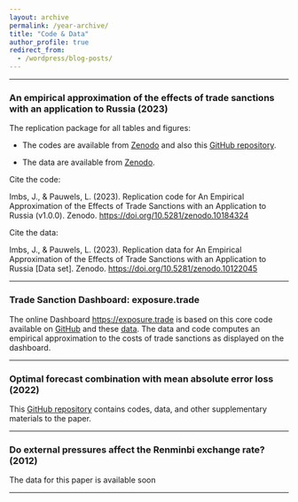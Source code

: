 ```yaml
---
layout: archive
permalink: /year-archive/
title: "Code & Data"
author_profile: true
redirect_from:
  - /wordpress/blog-posts/
---
```


----

### An empirical approximation of the effects of trade sanctions with an application to Russia (2023)

The replication package for all tables and figures:

- The codes are available from [Zenodo](https://doi.org/10.5281/zenodo.10184324) and also this [GitHub repository](https://github.com/laurentpauwels/sanctionpaper).

- The data are available from [Zenodo](https://doi.org/10.5281/zenodo.10184324).

Cite the code:

  Imbs, J., & Pauwels, L. (2023). Replication code for An Empirical Approximation of the Effects of Trade Sanctions with an Application to Russia (v1.0.0). Zenodo. https://doi.org/10.5281/zenodo.10184324

Cite the data:

  Imbs, J., & Pauwels, L. (2023). Replication data for An Empirical Approximation of the Effects of Trade Sanctions with an Application to Russia [Data set]. Zenodo. https://doi.org/10.5281/zenodo.10122045

----

### Trade Sanction Dashboard: exposure.trade

The online Dashboard <https://exposure.trade> is based on this core code available on [GitHub](https://github.com/laurentpauwels/sanctiondashboard) and these [data](https://drive.google.com/drive/u/1/folders/1_SH2RaFT4RN5Mwa2SYWzUfHm8LzAU2WK). The data and code computes an empirical approximation to the costs of trade sanctions as displayed on the dashboard.
  
---- 

### Optimal forecast combination with mean absolute error loss (2022) 

This [GitHub repository](https://github.com/laurentpauwels/maeloss) contains codes, data, and other supplementary materials to the paper.

----

### Do external pressures affect the Renminbi exchange rate? (2012)

The data for this paper is available soon


----

<!-- {% include base_path %}
{% capture written_year %}'None'{% endcapture %}
{% for post in site.posts %}
  {% capture year %}{{ post.date | date: '%Y' }}{% endcapture %}
  {% if year != written_year %}
    <h2 id="{{ year | slugify }}" class="archive__subtitle">{{ year }}</h2>
    {% capture written_year %}{{ year }}{% endcapture %}
  {% endif %}
  {% include archive-single.html %}
{% endfor %} -->
